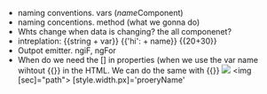 - naming conventions. vars (*name*Component)
- naming concentions. method (what we gonna do)
- Whts change when data is changing? the all componenet?
- intreplation: {{string + var}} {{'hi': + name}} {{20+30}}
- Outpot emitter. ngiF, ngFor
- When do we need the [] in properties (when we use the var name wihtout {{}} in the HTML.
  We can do the same with {{}}
  <img src={{path}}>
  <img [sec]="path">
  [style.width.px]='proeryName'
